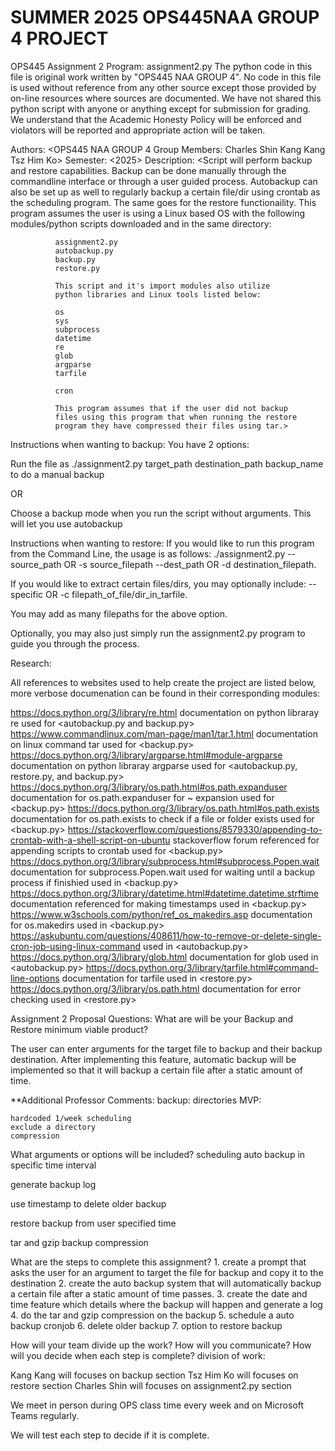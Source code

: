 # SUMMER 2025 OPS445NAA GROUP 4 PROJECT

OPS445 Assignment 2
Program: assignment2.py 
The python code in this file is original work written by 
"OPS445 NAA GROUP 4". No code in this file is used without reference
from any other source except those provided by on-line resources 
where sources are documented. We have not shared this python script
with anyone or anything except for submission for grading. We 
understand that the Academic Honesty Policy will be enforced and
violators will be reported and appropriate action will be taken.

Authors: <OPS445 NAA GROUP 4 Group Members:
          Charles Shin
          Kang Kang
          Tsz Him Ko>
Semester: <Summer> <2025>
Description: <Script will perform backup and restore capabilities.
              Backup can be done manually through the commandline
              interface or through a user guided process. Autobackup
              can also be set up as well to regularly backup a certain
              file/dir using crontab as the scheduling program. The
              same goes for the restore functionaility. This
              program assumes the user is using a Linux based OS with
              the following modules/python scripts downloaded and in
              the same directory:
              
              assignment2.py
              autobackup.py
              backup.py
              restore.py
              
              This script and it's import modules also utilize
              python libraries and Linux tools listed below:
              
              os
              sys
              subprocess
              datetime
              re
              glob
              argparse
              tarfile
              
              cron
              
              This program assumes that if the user did not backup
              files using this program that when running the restore
              program they have compressed their files using tar.>

Instructions when wanting to backup:
You have 2 options:

Run the file as ./assignment2.py target_path destination_path backup_name to do a manual backup

OR

Choose a backup mode when you run the script without arguments. This will let you use autobackup


Instructions when wanting to restore:
If you would like to run this program from the Command Line, the usage is as follows:
./assignment2.py --source_path OR -s source_filepath --dest_path OR -d destination_filepath.

If you would like to extract certain files/dirs, you may optionally include:
--specific OR -c filepath_of_file/dir_in_tarfile. 

You may add as many filepaths for the above option. 

Optionally, you may also just simply run the assignment2.py program to guide you through the process.


Research:

All references to websites used to help create the project are listed below, more verbose documenation
can be found in their corresponding modules:

https://docs.python.org/3/library/re.html documentation on python libraray re used for <autobackup.py and backup.py>
https://www.commandlinux.com/man-page/man1/tar.1.html documentation on linux command tar used for <backup.py>
https://docs.python.org/3/library/argparse.html#module-argparse documentation on python libraray argparse used for <autobackup.py, restore.py, and backup.py>
https://docs.python.org/3/library/os.path.html#os.path.expanduser documentation for os.path.expanduser for ~ expansion used for <backup.py>
https://docs.python.org/3/library/os.path.html#os.path.exists documentation for os.path.exists to check if a file or folder exists used for <backup.py>
https://stackoverflow.com/questions/8579330/appending-to-crontab-with-a-shell-script-on-ubuntu stackoverflow forum referenced for appending scripts to crontab used for <backup.py>
https://docs.python.org/3/library/subprocess.html#subprocess.Popen.wait documentation for subprocess.Popen.wait used for waiting until a backup process if finishied used in <backup.py>
https://docs.python.org/3/library/datetime.html#datetime.datetime.strftime documentation referenced for making timestamps used in <backup.py>
https://www.w3schools.com/python/ref_os_makedirs.asp documentation for os.makedirs used in <backup.py>
https://askubuntu.com/questions/408611/how-to-remove-or-delete-single-cron-job-using-linux-command used in <autobackup.py>
https://docs.python.org/3/library/glob.html documentation for glob used in <autobackup.py>
https://docs.python.org/3/library/tarfile.html#command-line-options documentation for tarfile used in <restore.py>
https://docs.python.org/3/library/os.path.html documentation for error checking used in <restore.py>


Assignment 2 Proposal Questions:
What are will be your Backup and Restore minimum viable product?

The user can enter arguments for the target file to backup and their backup destination. After implementing this feature, automatic backup will be implemented so that it will backup a certain file after a static amount of time.

**Additional Professor Comments:
backup: directories
MVP:

    hardcoded 1/week scheduling
    exclude a directory
    compression

What arguments or options will be included?
scheduling auto backup in specific time interval

generate backup log

use timestamp to delete older backup

restore backup from user specified time

tar and gzip backup compression


What are the steps to complete this assignment?
    1. create a prompt that asks the user for an argument to target the file for backup and copy it to the destination
    2. create the auto backup system that will automatically backup a certain file after a static amount of time passes.
    3. create the date and time feature which details where the backup will happen and generate a log
    4. do the tar and gzip compression on the backup
    5. schedule a auto backup cronjob
    6. delete older backup
    7. option to restore backup

How will your team divide up the work? How will you communicate? How will you decide when each step is complete?
division of work:

Kang Kang will focuses on backup section
Tsz Him Ko will focuses on restore section
Charles Shin will focuses on assignment2.py section

We meet in person during OPS class time every week and on Microsoft Teams regularly.

We will test each step to decide if it is complete.
